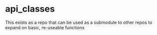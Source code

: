 # api_classes
This exists as a repo that can be used as a submodule to other repos to expand on basic, re-useable functions
